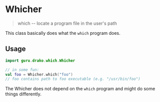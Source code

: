 # Whicher

> which -- locate a program file in the user's path

This class basically does what the `which` program does.

## Usage

```kotlin
import guru.drako.which.Whicher

// in some fun:
val foo = Whicher.which("foo")
// foo contains path to foo executable (e.g. "/usr/bin/foo")
```

The Whicher does not depend on the `which` program and might do
some things differently.
